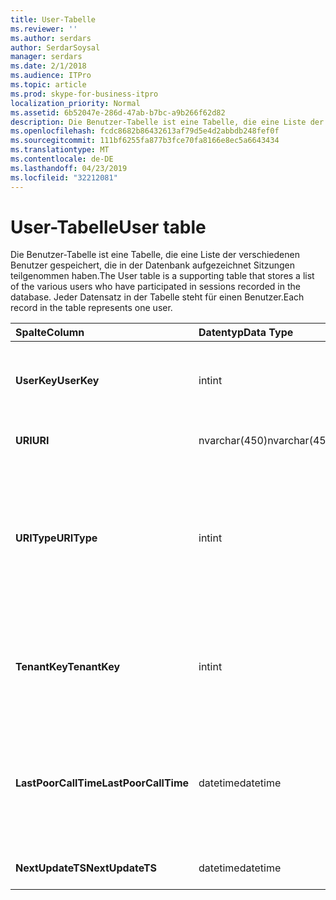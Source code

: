 ```yaml
---
title: User-Tabelle
ms.reviewer: ''
ms.author: serdars
author: SerdarSoysal
manager: serdars
ms.date: 2/1/2018
ms.audience: ITPro
ms.topic: article
ms.prod: skype-for-business-itpro
localization_priority: Normal
ms.assetid: 6b52047e-286d-47ab-b7bc-a9b266f62d82
description: Die Benutzer-Tabelle ist eine Tabelle, die eine Liste der verschiedenen Benutzer gespeichert, die in der Datenbank aufgezeichnet Sitzungen teilgenommen haben. Jeder Datensatz in der Tabelle steht für einen Benutzer.
ms.openlocfilehash: fcdc8682b86432613af79d5e4d2abbdb248fef0f
ms.sourcegitcommit: 111bf6255fa877b3fce70fa8166e8ec5a6643434
ms.translationtype: MT
ms.contentlocale: de-DE
ms.lasthandoff: 04/23/2019
ms.locfileid: "32212081"
---
```

# <a name="user-table"></a><span data-ttu-id="3bbb6-104">User-Tabelle</span><span class="sxs-lookup"><span data-stu-id="3bbb6-104">User table</span></span>
 
<span data-ttu-id="3bbb6-105">Die Benutzer-Tabelle ist eine Tabelle, die eine Liste der verschiedenen Benutzer gespeichert, die in der Datenbank aufgezeichnet Sitzungen teilgenommen haben.</span><span class="sxs-lookup"><span data-stu-id="3bbb6-105">The User table is a supporting table that stores a list of the various users who have participated in sessions recorded in the database.</span></span> <span data-ttu-id="3bbb6-106">Jeder Datensatz in der Tabelle steht für einen Benutzer.</span><span class="sxs-lookup"><span data-stu-id="3bbb6-106">Each record in the table represents one user.</span></span>
  
|<span data-ttu-id="3bbb6-107">**Spalte**</span><span class="sxs-lookup"><span data-stu-id="3bbb6-107">**Column**</span></span>|<span data-ttu-id="3bbb6-108">**Datentyp**</span><span class="sxs-lookup"><span data-stu-id="3bbb6-108">**Data Type**</span></span>|<span data-ttu-id="3bbb6-109">**Schlüssel/Index**</span><span class="sxs-lookup"><span data-stu-id="3bbb6-109">**Key/Index**</span></span>|<span data-ttu-id="3bbb6-110">**Details**</span><span class="sxs-lookup"><span data-stu-id="3bbb6-110">**Details**</span></span>|
|:-----|:-----|:-----|:-----|
|<span data-ttu-id="3bbb6-111">**UserKey**</span><span class="sxs-lookup"><span data-stu-id="3bbb6-111">**UserKey**</span></span> <br/> |<span data-ttu-id="3bbb6-112">int</span><span class="sxs-lookup"><span data-stu-id="3bbb6-112">int</span></span>  <br/> |<span data-ttu-id="3bbb6-113">Primary</span><span class="sxs-lookup"><span data-stu-id="3bbb6-113">Primary</span></span>  <br/> |<span data-ttu-id="3bbb6-114">Eindeutige Zahl, die diesen Benutzer identifiziert.</span><span class="sxs-lookup"><span data-stu-id="3bbb6-114">Unique number identifying this user.</span></span>  <br/> |
|<span data-ttu-id="3bbb6-115">**URI**</span><span class="sxs-lookup"><span data-stu-id="3bbb6-115">**URI**</span></span> <br/> |<span data-ttu-id="3bbb6-116">nvarchar(450)</span><span class="sxs-lookup"><span data-stu-id="3bbb6-116">nvarchar(450)</span></span>  <br/> |<span data-ttu-id="3bbb6-117">Eindeutige</span><span class="sxs-lookup"><span data-stu-id="3bbb6-117">Unique</span></span>  <br/> |<span data-ttu-id="3bbb6-118">URI-Zeichenfolge.</span><span class="sxs-lookup"><span data-stu-id="3bbb6-118">URI string.</span></span>  <br/> |
|<span data-ttu-id="3bbb6-119">**URIType**</span><span class="sxs-lookup"><span data-stu-id="3bbb6-119">**URIType**</span></span> <br/> |<span data-ttu-id="3bbb6-120">int</span><span class="sxs-lookup"><span data-stu-id="3bbb6-120">int</span></span>  <br/> ||<span data-ttu-id="3bbb6-121">1 ist Unbekannter URI-Typ.</span><span class="sxs-lookup"><span data-stu-id="3bbb6-121">1 is unknown URI type.</span></span>  <br/> <span data-ttu-id="3bbb6-122">2 ist der URI des Benutzers.</span><span class="sxs-lookup"><span data-stu-id="3bbb6-122">2 is user URI.</span></span>  <br/> <span data-ttu-id="3bbb6-123">4 ist die Konferenz-URI.</span><span class="sxs-lookup"><span data-stu-id="3bbb6-123">4 is conference URI.</span></span>  <br/> <span data-ttu-id="3bbb6-124">8 ist Telefon-URI.</span><span class="sxs-lookup"><span data-stu-id="3bbb6-124">8 is phone URI.</span></span>  <br/> |
|<span data-ttu-id="3bbb6-125">**TenantKey**</span><span class="sxs-lookup"><span data-stu-id="3bbb6-125">**TenantKey**</span></span> <br/> |<span data-ttu-id="3bbb6-126">int</span><span class="sxs-lookup"><span data-stu-id="3bbb6-126">int</span></span>  <br/> |<span data-ttu-id="3bbb6-127">Ausländisch</span><span class="sxs-lookup"><span data-stu-id="3bbb6-127">Foreign</span></span>  <br/> |<span data-ttu-id="3bbb6-128">Mandant des Benutzers, verwiesen von Tenant-Tabelle.</span><span class="sxs-lookup"><span data-stu-id="3bbb6-128">Tenant of the user, referenced from tenant table.</span></span>  <br/> |
|<span data-ttu-id="3bbb6-129">**LastPoorCallTime**</span><span class="sxs-lookup"><span data-stu-id="3bbb6-129">**LastPoorCallTime**</span></span> <br/> |<span data-ttu-id="3bbb6-130">datetime</span><span class="sxs-lookup"><span data-stu-id="3bbb6-130">datetime</span></span>  <br/> ||<span data-ttu-id="3bbb6-131">Letzter Zeitstempel, wenn der Benutzer einen Anruf mit schlechten Audioqualität hatte.</span><span class="sxs-lookup"><span data-stu-id="3bbb6-131">Latest time stamp when the user had a poor audio call.</span></span>  <br/> |
|<span data-ttu-id="3bbb6-132">**NextUpdateTS**</span><span class="sxs-lookup"><span data-stu-id="3bbb6-132">**NextUpdateTS**</span></span> <br/> |<span data-ttu-id="3bbb6-133">datetime</span><span class="sxs-lookup"><span data-stu-id="3bbb6-133">datetime</span></span>  <br/> ||<span data-ttu-id="3bbb6-134">Nur zur internen Verwendung.</span><span class="sxs-lookup"><span data-stu-id="3bbb6-134">For internal use only.</span></span>  <br/> |
   

